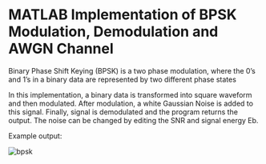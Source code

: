 # MATLAB Implementation of BPSK Modulation, Demodulation and AWGN Channel

Binary Phase Shift Keying (BPSK) is a two phase modulation, where the 0’s and 1’s in a binary data are represented by two different phase states

In this implementation, a binary data is transformed into square waveform and then modulated. After modulation, a white Gaussian Noise is added to this signal. Finally, signal is demodulated and the program returns the output. The noise can be changed by editing the SNR and signal energy Eb.

Example output:

![bpsk](https://user-images.githubusercontent.com/71152385/183899627-2483eef2-2337-43fc-b10e-d12297803dc5.png)
